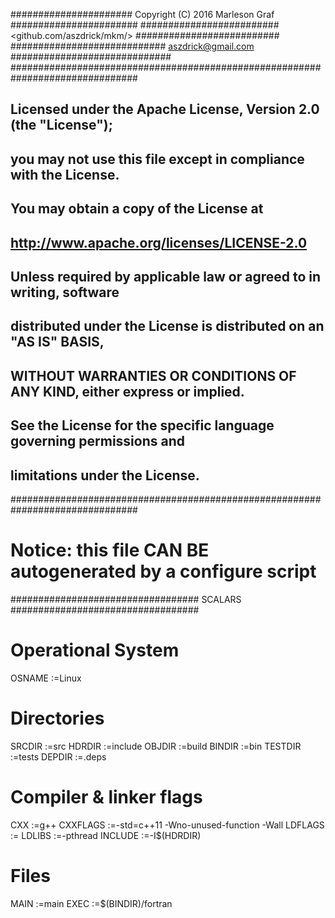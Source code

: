 ###################### Copyright (C) 2016 Marleson Graf #######################
######################### <github.com/aszdrick/mkm/> ##########################
############################ <aszdrick@gmail.com> #############################
###############################################################################
## Licensed under the Apache License, Version 2.0 (the "License");           ##
## you may not use this file except in compliance with the License.          ##
## You may obtain a copy of the License at                                   ##
##                                                                           ##
##     http://www.apache.org/licenses/LICENSE-2.0                            ##
##                                                                           ##
## Unless required by applicable law or agreed to in writing, software       ##
## distributed under the License is distributed on an "AS IS" BASIS,         ##
## WITHOUT WARRANTIES OR CONDITIONS OF ANY KIND, either express or implied.  ##
## See the License for the specific language governing permissions and       ##
## limitations under the License.                                            ##
###############################################################################

# Notice: this file CAN BE autogenerated by a configure script

################################## SCALARS ##################################
# Operational System
OSNAME   :=Linux
# Directories
SRCDIR   :=src
HDRDIR   :=include
OBJDIR   :=build
BINDIR   :=bin
TESTDIR  :=tests
DEPDIR   :=.deps
# Compiler & linker flags
CXX      :=g++
CXXFLAGS :=-std=c++11 -Wno-unused-function -Wall
LDFLAGS  :=
LDLIBS   :=-pthread
INCLUDE  :=-I$(HDRDIR)
# Files
MAIN     :=main
EXEC     :=$(BINDIR)/fortran
